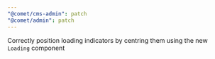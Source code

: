 ```yaml
---
"@comet/cms-admin": patch
"@comet/admin": patch
---
```


Correctly position loading indicators by centring them using the new `Loading` component
